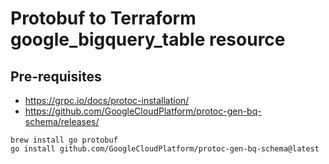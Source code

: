 # Protobuf to Terraform google_bigquery_table resource
## Pre-requisites
- https://grpc.io/docs/protoc-installation/
- https://github.com/GoogleCloudPlatform/protoc-gen-bq-schema/releases/

```
brew install go protobuf
go install github.com/GoogleCloudPlatform/protoc-gen-bq-schema@latest
```
